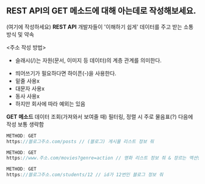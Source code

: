 ## REST API의 GET 메소드에 대해 아는데로 작성해보세요.

(여기에 작성하세요)
**REST API**
개발자들이 '이해하기 쉽게' 데이터를 주고 받는 소통 방식 및 약속

<주소 작성 방법>

- 슬래시(/)는 자원(문서, 이미지 등 데이터)의 계층 관계를 의미한다.
 <!-- ex) 2반에서 12번 학생
https://www.주소.com/classes/2/students/12 -->
- 띄어쓰기가 필요하다면 하이픈(-)을 사용한다.
- 밑줄 사용x
- 대문자 사용x
- 동사 사용x
- 하지만 회사에 따라 예외는 있음

**GET 메소드**
데이터 조회(가져와서 보여줄 때)
필터링, 정렬 시 주로 물음표(?) 다음에 작성
보통 생략함

```javascript
METHOD: GET
https://블로그주소.com/posts // (블로그) 게시물 리스트 정보 줘

METHOD: GET
https://www.주소.com/movies?genre=action // 영화 리스트 정보 줘 & 장르는 액션만

METHOD: GET
https://블로그주소.com/students/12 // id가 12번인 블로그 정보 줘
```
